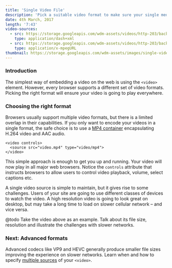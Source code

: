 ```yaml
---
title: 'Single Video File'
description: 'Pick a suitable video format to make sure your single media file can be played by a vast majority of browsers and players on the web.'
date: 4th March, 2017
length: '7:43'
video-sources:
  - src: https://storage.googleapis.com/wdm-assets/videos/http-203/background-fetch/manifest.mpd
    type: application/dash+xml
  - src: https://storage.googleapis.com/wdm-assets/videos/http-203/background-fetch/master.m3u8
    type: application/x-mpegURL
thumbnail: https://storage.googleapis.com/wdm-assets/images/single-video-file.png
---
```

### Introduction

The simplest way of embedding a video on the web is using the `<video>` element. However, every browser supports a different set of video formats. Picking the right format will ensure your video is going to play everywhere.

### Choosing the right format

Browsers usually support multiple video formats, but there is a limited overlap in their capabilities. If you only want to encode your videos in a single format, the safe choice is to use a [MP4 container](https://caniuse.com/mpeg4) encapsulating H.264 video and AAC audio.

```
<video controls>
  <source src="video.mp4" type="video/mp4">
</video>
```

This simple approach is enough to get you up and running. Your video will now play in all major web browsers. Notice the `controls` attribute that instructs browsers to allow users to control video playback, volume, select captions etc.

A single video source is simple to maintain, but it gives rise to some challenges. Users of your site are going to use different classes of devices to watch the video. A high resolution video is going to look great on desktop, but may take a long time to load on slower cellular network – and vice versa.

@todo Take the video above as an example. Talk about its file size, resolution and illustrate the challenges with slower networks.

### Next: Advanced formats

Advanced codecs like VP9 and HEVC generally produce smaller file sizes improving the experience on slower networks. Learn when and how to specify [multiple sources](#) of your `<video>`.

